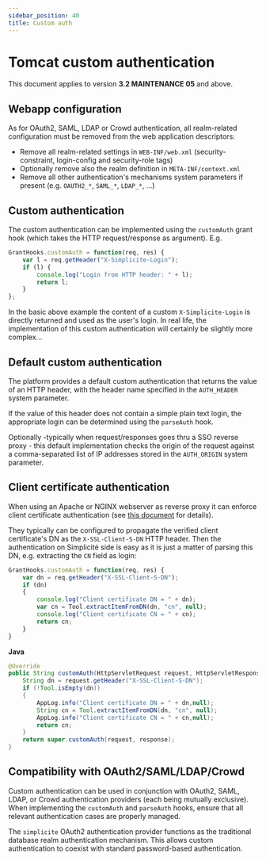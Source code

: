 ```yaml
---
sidebar_position: 40
title: Custom auth
---
```


Tomcat custom authentication
============================

This document applies to version **3.2 MAINTENANCE 05** and above.

Webapp configuration
--------------------

As for OAuth2, SAML, LDAP or Crowd authentication, all realm-related configuration must be removed from the web application descriptors:

- Remove all realm-related settings in `WEB-INF/web.xml` (security-constraint, login-config and security-role tags)
- Optionally remove also the realm definition in `META-INF/context.xml`
- Remove all other authentication's mechanisms system parameters if present (e.g. `OAUTH2_*`, `SAML_*`, `LDAP_*`, ...)

Custom authentication
---------------------

The custom authentication can be implemented using the `customAuth` grant hook (which takes the HTTP request/response as argument). E.g.

```javascript
GrantHooks.customAuth = function(req, res) {
	var l = req.getHeader("X-Simplicite-Login");
	if (l) {
		console.log("Login from HTTP header: " + l);
		return l;
	}
};
```

In the basic above example the content of a custom `X-Simplicite-Login` is directly returned and used as the user's login.
In real life, the implementation of this custom authentication will certainly be slightly more complex...

Default custom authentication
-----------------------------

The platform provides a default custom authentication that returns the value of an HTTP header, with the header name specified in the `AUTH_HEADER` system parameter.

If the value of this header does not contain a simple plain text login, the appropriate login can be determined using the `parseAuth` hook.

Optionally -typically when request/responses goes thru a SSO reverse proxy - this default implementation checks the origin of the request against a
comma-separated list of IP addresses stored in the `AUTH_ORIGIN` system parameter.

Client certificate authentication
---------------------------------

When using an Apache or NGINX webserver as reverse proxy it can enforce client certificate authentication (see [this document](/docs/misc/webserver-ssl) for details).

They typically can be configured to propagate the verified client certificate's DN as the `X-SSL-Client-S-DN` HTTP header.
Then the authentication on Simplicité side is easy as it is just a matter of parsing this DN, e.g. extracting the `CN` field as login:

```javascript
GrantHooks.customAuth = function(req, res) {
	var dn = req.getHeader("X-SSL-Client-S-DN");
	if (dn)
	{
		console.log("Client certificate DN = " + dn);
		var cn = Tool.extractItemFromDN(dn, "cn", null);
		console.log("Client certificate CN = " + cn);
		return cn;
	}
}
```
**Java**
```Java
@Override
public String customAuth(HttpServletRequest request, HttpServletResponse response) throws Exception {
	String dn = request.getHeader("X-SSL-Client-S-DN");
	if (!Tool.isEmpty(dn))
	{
		AppLog.info("Client certificate DN = " + dn,null);
		String cn = Tool.extractItemFromDN(dn, "cn", null);
		AppLog.info("Client certificate CN = " + cn,null);
		return cn;
	}
	return super.customAuth(request, response);
}
```

Compatibility with OAuth2/SAML/LDAP/Crowd
-----------------------------------------

Custom authentication can be used in conjunction with OAuth2, SAML, LDAP, or Crowd authentication providers (each being mutually exclusive). When implementing the `customAuth` and `parseAuth` hooks, ensure that all relevant authentication cases are properly managed.

The `simplicite` OAuth2 authentication provider functions as the traditional database realm authentication mechanism. This allows custom authentication to coexist with standard password-based authentication.
